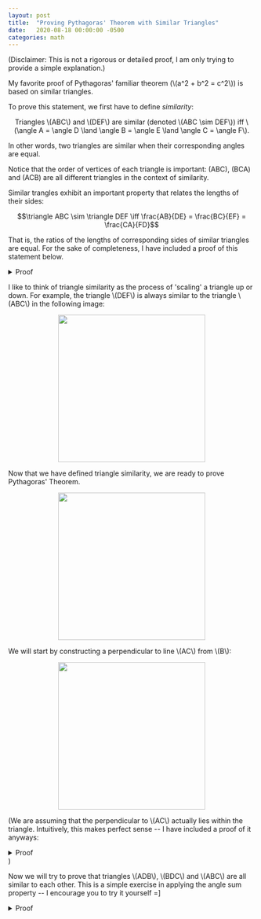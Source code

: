 ```yaml
---
layout: post
title:  "Proving Pythagoras' Theorem with Similar Triangles"
date:   2020-08-18 00:00:00 -0500
categories: math
---
```


(Disclaimer: This is not a rigorous or detailed proof, I am only
trying to provide a simple explanation.)

My favorite proof of Pythagoras' familiar theorem (\\(a^2 + b^2 = c^2\\)) is based on
similar triangles.

To prove this statement, we first have to define *similarity*:

<p style="text-align:center;">
Triangles \(ABC\) and \(DEF\) are similar (denoted \(ABC \sim DEF\)) iff
\(\angle A = \angle D \land \angle B = \angle E \land \angle C = \angle F\).
</p>

In other words, two triangles are similar when their corresponding angles
are equal.

Notice that the order of vertices of each triangle is important: \(ABC\),
\(BCA\) and \(ACB\) are all different triangles in the context of similarity.

Similar trangles exhibit an important property that relates the lengths of their
sides:

$$\triangle ABC \sim \triangle DEF \iff \frac{AB}{DE} = \frac{BC}{EF} = \frac{CA}{FD}$$

That is, the ratios of the lengths of corresponding sides of similar triangles
are equal. For the sake of completeness, I have included a proof of this statement
below.

<details>
<summary>Proof</summary>

<p>The proof of this statement depends on Euclid's fifth axiom, which is more simply
stated as Playfair's Postulate:</p>

<p>
<blockquote>
Given a line and a point not on the line, there is exactly one parallel to the
given line through the point.
</blockquote>
</p>

<p>We start by assuming that two triangles \(ABC\) and \(DEF\) are similar. If they
are congruent, the ratios of corresponding sides are all 1 and we are done.</p>

<p>We will assume without loss of generality that segment \(DE\) is shorter than
segment \(AB\).</p>

<p>We can place \(DEF\) atop \(ABC\) such that \(D\) lies on \(A\), \(E\)
lies on segment \(AB\) and \(F\) lies on segment \(CA\).</p>

<p style="text-align:center;">
<img src="/blog/assets/triangle-1.png" width="300em" />
</p>

<p>Euclid's fifth postulate and the fact that
\(\angle FEB + \angle ABC = 180^{\circ}\)
imply that \(EF\) and \(BC\) are parallel.</p>
<p>We will connect points \(B\) and \(F\) and construct a
perpendicular to \(AB\) from \(F\) intersecting at point \(G\):</p>

<p style="text-align:center;">
<img src="/blog/assets/triangle-2.png" width="300em" />
</p>

<p>Now we consider the areas of \(\triangle BFE\) and \(\triangle AFE\):</p>

$$
\frac{Area(BFE)}{Area(AFE)} = \frac{(\frac{1}{2})(FG)(BE)}{(\frac{1}{2})(FG)(AE)} = \frac{BE}{AE}
$$

<p>By a similar process (drawing a perpendicular from \(E\) to \(CA\)) we can show that:</p>

$$
\frac{Area(CFE)}{Area(AFE)} = \frac{CF}{AF}
$$

<p>Since triangles \(BFE\) and \(CFE\) share base \(FE\) and have the same height
(perpendicular to \(FE\)), we have:</p>

$$
\frac{Area(CFE)}{Area(AFE)} = \frac{Area(BFE)}{Area(AFE)}
$$

<p>Which implies:</p>

$$
\frac{BE}{AE} = \frac{CF}{AF} \implies \frac{AE}{AB} = \frac{AF}{AC}
$$

<p>This completes the proof of the forward implication.</p>

<p>To prove the bidirectional implication, we start with the assumption that the ratios of
corresponding sides of \(ABC\) and \(DEF\) are equal. If they are congruent, their
corresponding angles are equal and we are done.</p>

<p>We will assume without loss of generality that segment \(DE\) is shorter than
segment \(AB\). This means that \(FD\) is shorter than \(CA\), and \(EF\) is shorter
than \(BC\)</p>

<p>We can place a point \(G\) on \(AB\) such that \(AG = DE\) and a point \(H\) on
\(CA\) such that \(HA = FD\).</p>

<p style="text-align:center;">
<img src="/blog/assets/triangle-3.png" width="300em" />
</p>

<p>We have:</p>

$$
\frac{AB}{AG} = \frac{CA}{HA}
$$

<p>By Playfair's Postulate, there is a unique parallel \(m\) to \(BC\) through \(G\).
Since \(m\) is parallel to \(BC\) and intersects \(AB\), it must intersect \(CA\)
at some point \(I\).</p>

<p style="text-align:center;">
<img src="/blog/assets/triangle-4.png" width="300em" />
</p>

<p>However, as shown in the proof of the forward implication:</p>

$$
m \parallel BC \implies \frac{AB}{AG} = \frac{CA}{IA} \implies \frac{CA}{HA} = \frac{CA}{IA} \implies HA = IA
$$

<p>Therefore, \(H\) and \(I\) are the same point, and \(GH\) is the parallel to \(BC\)
through \(G\).</p>

$$
GH \parallel BC \implies \angle AGH = \angle ABC \land \angle GHA = \angle BCA \implies \triangle AGH \sim \triangle ABC
$$

<p>We can now show that \(\triangle AGH \cong \triangle DEF\) by SSS:</p>

$$
\triangle AGH \sim \triangle ABC \implies \frac{GH}{BC} = \frac{AG}{AB} = \frac{DE}{AB} = \frac{EF}{BC} \implies GH = EF
\implies \triangle AGH \cong \triangle DEF
$$

<p>Therefore, we have \(\triangle ABC \sim \triangle DEF\). This completes the proof. \(\square\)</p>

</details>

I like to think of triangle similarity as the process of 'scaling' a triangle up or down.
For example, the triangle \\(DEF\\) is always similar to the triangle \\(ABC\\) in the
following image:

<p style="text-align:center;">
<img src="/blog/assets/triangle-5.gif" width="300em" />
</p>

Now that we have defined triangle similarity, we are ready to prove Pythagoras' Theorem.

<p style="text-align:center;">
<img src="/blog/assets/triangle-6.png" width="300em" />
</p>

We will start by constructing a perpendicular to line \\(AC\\) from \\(B\\):

<p style="text-align:center;">
<img src="/blog/assets/triangle-7.png" width="300em" />
</p>

(We are assuming that the perpendicular to \\(AC\\) actually lies within the triangle.
Intuitively, this makes perfect sense -- I have included a proof of it anyways:
<details>
<summary>Proof</summary>
TODO
</details>)

Now we will try to prove that triangles \\(ADB\\), \\(BDC\\) and \\(ABC\\) are all similar to each other.
This is a simple exercise in applying the angle sum property -- I encourage you to try it yourself =]

<details>
<summary>Proof</summary>

<p>We will first prove that \(\triangle ADB \sim \triangle ABC\).
We know that the right angles are equal, and we also know that angle \(A\) is the same.
By the angle sum property, the third angles (\(\angle DBA\) and \(\angle ACB\)) must be equal.</p>

<p>Similarly, we can prove that \(\triangle BDC \sim \triangle ABC\). Proving this also gives us
\(triangle BDC \sim \triangle ADB\), which completes the whole proof. \(\square\)</p>
</details>
